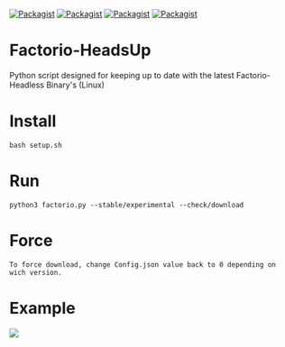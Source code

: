 [![Packagist](https://img.shields.io/badge/game-Factorio-orange.svg)]()  [![Packagist](https://img.shields.io/packagist/l/doctrine/orm.svg)]()  [![Packagist](https://img.shields.io/badge/language-python3.5-brightgreen.svg)]() [![Packagist](https://img.shields.io/badge/platform-linux--64-yellow.svg)]()




# Factorio-HeadsUp
Python script designed for keeping up to date with the latest Factorio-Headless Binary's (Linux)


# Install
    bash setup.sh

# Run
    python3 factorio.py --stable/experimental --check/download
    
# Force
    To force download, change Config.json value back to 0 depending on wich version. 
    
# Example

<img src='https://ts3.ezcheats.co.uk/factorio.gif'></img>
